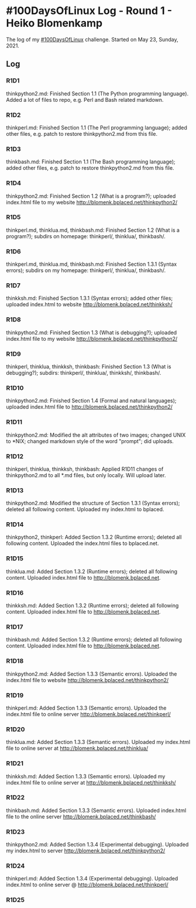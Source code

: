 # #100DaysOfLinux Log - Round 1 - Heiko Blomenkamp

The log of my [#100DaysOfLinux](https://twitter.com/hashtag/100DaysOfLinux) challenge. Started on May 23, Sunday, 2021.

## Log

### R1D1
thinkpython2.md: Finished Section 1.1 (The Python programming language). Added a lot of files to repo, e.g. Perl and Bash related markdown.

### R1D2
thinkperl.md: Finished Section 1.1 (The Perl programming language); added other files, e.g. patch to restore thinkpython2.md from this file.

### R1D3
thinkbash.md: Finished Section 1.1 (The Bash programming language); added other files, e.g. patch to restore thinkpython2.md from this file.

### R1D4
thinkpython2.md: Finished Section 1.2 (What is a program?); uploaded index.html file to my website http://blomenk.bplaced.net/thinkpython2/

### R1D5
thinkperl.md, thinklua.md, thinkbash.md: Finished Section 1.2 (What is a program?); subdirs on homepage: thinkperl/, thinklua/, thinkbash/.

### R1D6
thinkperl.md, thinklua.md, thinkbash.md: Finished Section 1.3.1 (Syntax errors); subdirs on my homepage: thinkperl/, thinklua/, thinkbash/.

### R1D7
thinkksh.md: Finished Section 1.3.1 (Syntax errors); added other files; uploaded index.html to website http://blomenk.bplaced.net/thinkksh/

### R1D8
thinkpython2.md: Finished Section 1.3 (What is debugging?); uploaded index.html file to my website http://blomenk.bplaced.net/thinkpython2/

### R1D9
thinkperl, thinklua, thinkksh, thinkbash: Finished Section 1.3 (What is debugging?); subdirs: thinkperl/, thinklua/, thinkksh/, thinkbash/.

### R1D10
thinkpython2.md: Finished Section 1.4 (Formal and natural languages); uploaded index.html file to http://blomenk.bplaced.net/thinkpython2/

### R1D11
thinkpython2.md: Modified the alt attributes of two images; changed UNIX to *NIX; changed markdown style of the word "prompt"; did uploads.

### R1D12
thinkperl, thinklua, thinkksh, thinkbash: Applied R1D11 changes of thinkpython2.md to all *.md files, but only locally. Will upload later.

### R1D13
thinkpython2.md: Modified the structure of Section 1.3.1 (Syntax errors); deleted all following content. Uploaded my index.html to bplaced.

### R1D14
thinkpython2, thinkperl: Added Section 1.3.2 (Runtime errors); deleted all following content. Uploaded the index.html files to bplaced.net.

### R1D15
thinklua.md: Added Section 1.3.2 (Runtime errors); deleted all following content. Uploaded index.html file to http://blomenk.bplaced.net.

### R1D16
thinkksh.md: Added Section 1.3.2 (Runtime errors); deleted all following content. Uploaded index.html file to http://blomenk.bplaced.net.

### R1D17
thinkbash.md: Added Section 1.3.2 (Runtime errors); deleted all following content. Uploaded index.html file to http://blomenk.bplaced.net.

### R1D18
thinkpython2.md: Added Section 1.3.3 (Semantic errors). Uploaded the index.html file to website http://blomenk.bplaced.net/thinkpython2/

### R1D19
thinkperl.md: Added Section 1.3.3 (Semantic errors). Uploaded the index.html file to online server http://blomenk.bplaced.net/thinkperl/

### R1D20
thinklua.md: Added Section 1.3.3 (Semantic errors). Uploaded my index.html file to online server at http://blomenk.bplaced.net/thinklua/

### R1D21
thinkksh.md: Added Section 1.3.3 (Semantic errors). Uploaded my index.html file to online server at http://blomenk.bplaced.net/thinkksh/

### R1D22
thinkbash.md: Added Section 1.3.3 (Semantic errors). Uploaded index.html file to the online server http://blomenk.bplaced.net/thinkbash/

### R1D23
thinkpython2.md: Added Section 1.3.4 (Experimental debugging). Uploaded my index.html to server http://blomenk.bplaced.net/thinkpython2/

### R1D24
thinkperl.md: Added Section 1.3.4 (Experimental debugging). Uploaded index.html to online server @ http://blomenk.bplaced.net/thinkperl/

### R1D25
